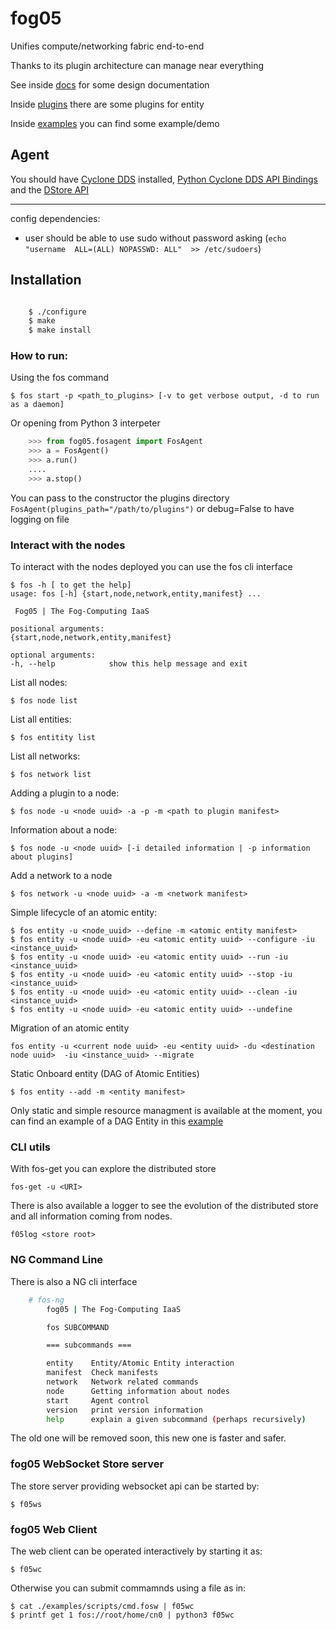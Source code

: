 # fog05


Unifies compute/networking fabric end-to-end

Thanks to its plugin architecture can manage near everything

See inside [docs](https://github.com/atolab/fog05_docs/tree/master/docs) for some design documentation

Inside [plugins](./plugins) there are some plugins for entity

Inside [examples](./examples) you can find some example/demo



## Agent

You should have [Cyclone DDS](https://github.com/atolab/cdds) installed, [Python Cyclone DDS API Bindings](https://github.com/atolab/python-cdds) and the [DStore API](https://github.com/atolab/python-dstore)



---

config dependencies:

- user should be able to use sudo without password asking (`echo "username  ALL=(ALL) NOPASSWD: ALL"  >> /etc/sudoers`)

## Installation

```bash

    $ ./configure
    $ make
    $ make install

```



### How to run:


Using the fos command
    
    $ fos start -p <path_to_plugins> [-v to get verbose output, -d to run as a daemon]


Or opening from Python 3 interpeter

```python
    >>> from fog05.fosagent import FosAgent
    >>> a = FosAgent()
    >>> a.run()
    ....
    >>> a.stop()
```    


You can pass to the constructor the plugins directory `FosAgent(plugins_path="/path/to/plugins")`
or debug=False to have logging on file

    

### Interact with the nodes


To interact with the nodes deployed you can use the fos cli interface

    $ fos -h [ to get the help]
    usage: fos [-h] {start,node,network,entity,manifest} ...

     Fog05 | The Fog-Computing IaaS

    positional arguments:
    {start,node,network,entity,manifest}

    optional arguments:
    -h, --help            show this help message and exit
    
List all nodes:

    $ fos node list
    
List all entities:

    $ fos entitity list
    
List all networks:

    $ fos network list
    
Adding a plugin to a node:


    $ fos node -u <node uuid> -a -p -m <path to plugin manifest>

Information about a node:

    $ fos node -u <node uuid> [-i detailed information | -p information about plugins]

Add a network to a node

    $ fos network -u <node uuid> -a -m <network manifest>


Simple lifecycle of an atomic entity:

    $ fos entity -u <node_uuid> --define -m <atomic entity manifest>
    $ fos entity -u <node uuid> -eu <atomic entity uuid> --configure -iu <instance_uuid>
    $ fos entity -u <node uuid> -eu <atomic entity uuid> --run -iu <instance_uuid>
    $ fos entity -u <node uuid> -eu <atomic entity uuid> --stop -iu <instance_uuid>
    $ fos entity -u <node uuid> -eu <atomic entity uuid> --clean -iu <instance_uuid>
    $ fos entity -u <node uuid> -eu <atomic entity uuid> --undefine
    
Migration of an atomic entity

    fos entity -u <current node uuid> -eu <entity uuid> -du <destination node uuid>  -iu <instance_uuid> --migrate
    
Static Onboard entity (DAG of Atomic Entities)

    $ fos entity --add -m <entity manifest>

Only static and simple resource managment is available at the moment, you can find an example of a DAG Entity in this [example](./examples/manifest/example_entity.json)

### CLI utils

With fos-get you can explore the distributed store

    fos-get -u <URI>

There is also available a logger to see the evolution of the distributed store and all information coming from nodes.

    f05log <store root>
    
    
    
### NG Command Line

There is also a NG cli interface

```bash
    # fos-ng 
        fog05 | The Fog-Computing IaaS

        fos SUBCOMMAND

        === subcommands ===

        entity    Entity/Atomic Entity interaction
        manifest  Check manifests
        network   Network related commands
        node      Getting information about nodes
        start     Agent control
        version   print version information
        help      explain a given subcommand (perhaps recursively)

```

The old one will be removed soon, this new one is faster and safer.


### fog05 WebSocket Store server

The store server providing websocket api can be started by:

    $ f05ws    
    
    
### fog05 Web Client

The web client can be operated interactively by starting it as:

    $ f05wc

Otherwise you can submit commamnds using a file as in:

    $ cat ./examples/scripts/cmd.fosw | f05wc
    $ printf get 1 fos://root/home/cn0 | python3 f05wc
